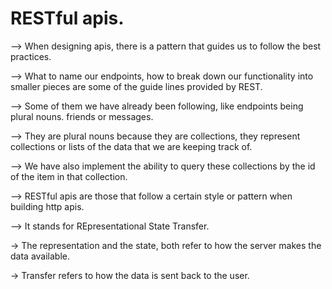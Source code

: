 # RESTful apis.

--> When designing apis, there is a pattern that guides us to follow the best practices.

--> What to name our endpoints, how to break down our functionality into smaller pieces are some of the guide lines provided by REST.

--> Some of them we have already been following, like endpoints being plural nouns. friends or messages.

--> They are plural nouns because they are collections, they represent collections or lists of the data that we are keeping track of.

--> We have also implement the ability to query these collections by the id of the item in that collection.

--> RESTful apis are those that follow a certain style or pattern when building http apis.

--> It stands for REpresentational State Transfer.

-> The representation and the state, both refer to how the server makes the data available.

-> Transfer refers to how the data is sent back to the user.
